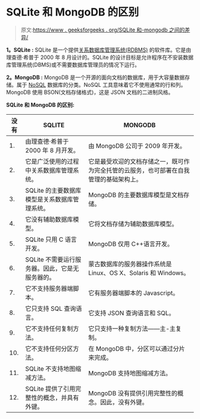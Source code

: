 # SQLite 和 MongoDB 的区别

> 原文:[https://www . geeksforgeeks . org/SQLite 和-mongodb 之间的差异/](https://www.geeksforgeeks.org/difference-between-sqlite-and-mongodb/)

**1。SQLite :**
SQLite 是一个提供[关系数据库管理系统(RDBMS)](https://www.geeksforgeeks.org/difference-between-rdbms-and-dbms/) 的软件库。它是由理查德·希普于 2000 年 8 月设计的。SQLite 的设计目标是允许程序在不安装数据库管理系统(DBMS)或不需要数据库管理员的情况下运行。

**2。MongoDB :**
MongoDB 是一个开源的面向文档的数据库，用于大容量数据存储。属于 [NoSQL](https://www.geeksforgeeks.org/introduction-to-nosql/) 数据库的分类。NoSQL 工具意味着它不使用通常的行和列。MongoDB 使用 BSON(文档存储格式)，这是 JSON 文档的二进制风格。

**SQLite 和 MongoDB 的区别:**

<center>

| 没有 | SQLITE | MONGODB |
| --- | --- | --- |
| 1. | 由理查德·希普于 2000 年 8 月开发。 | 由 MongoDB 公司于 2009 年开发。 |
| 2. | 它是广泛使用的过程中关系数据库管理系统。 | 它是最受欢迎的文档存储之一，既可作为完全托管的云服务，也可部署在自我管理的基础架构上。 |
| 3. | SQLite 的主要数据库模型是关系数据库管理系统。 | MongoDB 的主要数据库模型是文档存储。 |
| 4. | 它没有辅助数据库模型。 | 它将文档存储为辅助数据库模型。 |
| 5. | SQLite 只用 C 语言开发。 | MongoDB 仅用 C++语言开发。 |
| 6. | SQLite 不需要运行服务器。因此，它是无服务器的。 | 蒙古数据库的服务器操作系统是 Linux、OS X、Solaris 和 Windows。 |
| 7. | 它不支持服务器端脚本。 | 它有服务器端脚本的 Javascript。 |
| 8. | 它只支持 SQL 查询语言。 | 它支持 JSON 查询语言和 SQL。 |
| 9. | 它不支持任何复制方法。 | 它只支持一种复制方法——主-主复制。 |
| 10. | 它不支持任何分区方法。 | 在 MongoDB 中，分区可以通过分片来完成。 |
| 11. | SQLite 不支持地图缩减方法。 | MongoDB 支持地图缩减方法。 |
| 12. | SQLite 提供了引用完整性的概念，并具有外键。 | MongoDB 没有提供引用完整性的概念。因此，没有外键。 |

</center>